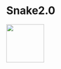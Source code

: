# Snake2.0
<img src="https://drive.google.com/file/d/1hsv51QA6gYIknlaNi7vUMixqWjtEwBbC/view?usp=share_link" width=100 height=100>
